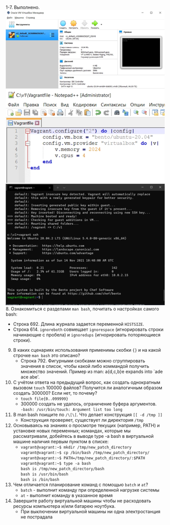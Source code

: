 1-7. Выполнено.  
![1](img/1.jpg)  
![2](img/2.jpg)  
![3](img/3.jpg)  
8. Ознакомиться с разделами `man bash`, почитать о настройках самого bash:
   - Строка 692. Длина журнала задается переменной `HISTSIZE`. 
   - Строка 614. `ignoreboth` совмещает `ignorespace` (игнорировать строки начинающие с пробела) и `ignoredups` (игнорировать поторяющиеся строки).
9. В каких сценариях использования применимы скобки `{}` и на какой строчке `man bash` это описано?  
   - Строка 792. Фигурными скобками можно сгруппировать значения в список, чтобы какой либо коммандой получить множество значений. Пример из man: a{d,c,b}e expands into `ade ace abe'.
10. С учётом ответа на предыдущий вопрос, как создать однократным вызовом `touch` 100000 файлов? Получится ли аналогичным образом создать 300000? Если нет, то почему?  
    - `touch file{0..099999}`
    - 300000 создать не удалось, ограничение буфера аргументов.  
    `-bash: /usr/bin/touch: Argument list too long`
11. В man bash поищите по `/\[\[`. Что делает конструкция `[[ -d /tmp ]]`
    - Конструкция проверяет, существует ли директория `/tmp`
12. Основываясь на знаниях о просмотре текущих (например, PATH) и установке новых переменных; командах, которые мы рассматривали, добейтесь в выводе type -a bash в виртуальной машине наличия первым пунктом в списке:  
    - `vagrant@vagrant:~$ mkdir /tmp/new_patch_directory `  
    `vagrant@vagrant:~$ cp /bin/bash /tmp/new_patch_directory/`  
    `vagrant@vagrant:~$ PATH=/tmp/new_patch_directory/:$PATH`  
    `vagrant@vagrant:~$ type -a bash`  
    `bash is /tmp/new_patch_directory/bash`  
    `bash is /usr/bin/bash`  
    `bash is /bin/bash`  
13. Чем отличается планирование команд с помощью `batch` и `at`?
    - `batch` - выполнит команду при определенной нагрузке системы
    - `at` - выполнит команду в указанное время
14. Завершите работу виртуальной машины чтобы не расходовать ресурсы компьютера и/или батарею ноутбука.
    - При выключении виртуальной машины ни одна электростанция не пострадала